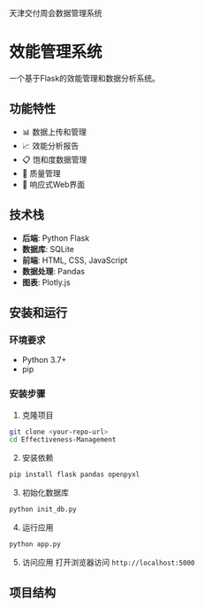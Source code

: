 天津交付周会数据管理系统
# 效能管理系统

一个基于Flask的效能管理和数据分析系统。

## 功能特性

- 📊 数据上传和管理
- 📈 效能分析报告
- 📋 饱和度数据管理
- 🎯 质量管理
- 📱 响应式Web界面

## 技术栈

- **后端**: Python Flask
- **数据库**: SQLite
- **前端**: HTML, CSS, JavaScript
- **数据处理**: Pandas
- **图表**: Plotly.js

## 安装和运行

### 环境要求

- Python 3.7+
- pip

### 安装步骤

1. 克隆项目
```bash
git clone <your-repo-url>
cd Effectiveness-Management
```

2. 安装依赖
```bash
pip install flask pandas openpyxl
```

3. 初始化数据库
```bash
python init_db.py
```

4. 运行应用
```bash
python app.py
```

5. 访问应用
打开浏览器访问 `http://localhost:5000`

## 项目结构
